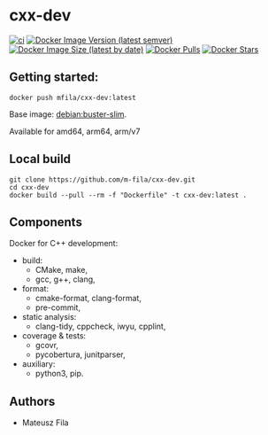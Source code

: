 # cxx-dev
[![ci](https://github.com/m-fila/cxx-dev/actions/workflows/main.yml/badge.svg)](https://github.com/m-fila/cxx-dev/actions/workflows/main.yml)
[![Docker Image Version (latest semver)](https://img.shields.io/docker/v/mfila/cxx-dev)](https://hub.docker.com/repository/docker/mfila/cxx-dev)
[![Docker Image Size (latest by date)](https://img.shields.io/docker/image-size/mfila/cxx-dev)](https://hub.docker.com/repository/docker/mfila/cxx-dev)
[![Docker Pulls](https://img.shields.io/docker/pulls/mfila/cxx-dev)](https://hub.docker.com/repository/docker/mfila/cxx-dev)
[![Docker Stars](https://img.shields.io/docker/stars/mfila/cxx-dev)](https://hub.docker.com/repository/docker/mfila/cxx-dev)

## Getting started:

```
docker push mfila/cxx-dev:latest
```

Base image: [debian:buster-slim](https://hub.docker.com/_/debian).

Available for amd64, arm64, arm/v7

## Local build
```
git clone https://github.com/m-fila/cxx-dev.git
cd cxx-dev
docker build --pull --rm -f "Dockerfile" -t cxx-dev:latest .
```

## Components

Docker for C++ development:

- build:
  - CMake, make,
  - gcc, g++, clang,
- format:
  - cmake-format, clang-format, 
  - pre-commit,
- static analysis:
  - clang-tidy, cppcheck, iwyu, cpplint,
- coverage & tests:
    - gcovr,
    - pycobertura, junitparser,
- auxiliary:
  - python3, pip.

## Authors

- Mateusz Fila

